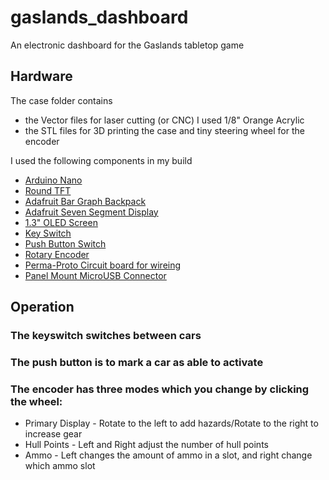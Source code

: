 # gaslands_dashboard
An electronic dashboard for the Gaslands tabletop game

## Hardware
The case folder contains 
- the Vector files for laser cutting (or CNC) I used 1/8" Orange Acrylic
- the STL files for 3D printing the case and tiny steering wheel for the encoder

I used the following components in my build
- [Arduino Nano](https://www.amazon.com/ELEGOO-Arduino-ATmega328P-Without-Compatible/dp/B0713XK923/ref=sr_1_1_sspa?keywords=arduino+nano&qid=1581556362&sr=8-1-spons&psc=1&spLa=ZW5jcnlwdGVkUXVhbGlmaWVyPUE0Tlg4SVYyQkRRTkQmZW5jcnlwdGVkSWQ9QTAwNjk3MzcxNkpJVENRTjk1VElCJmVuY3J5cHRlZEFkSWQ9QTA2NjkyODkxN1hJSjdRU1JQNlpVJndpZGdldE5hbWU9c3BfYXRmJmFjdGlvbj1jbGlja1JlZGlyZWN0JmRvTm90TG9nQ2xpY2s9dHJ1ZQ==)
- [Round TFT](https://www.amazon.com/2-2-inch-Display-Module-Arduino/dp/B07JCV9GF5/ref=sr_1_3?keywords=round+tft&qid=1581556422&sr=8-3)
- [Adafruit Bar Graph Backpack](https://www.adafruit.com/product/1721)
- [Adafruit Seven Segment Display](https://www.adafruit.com/product/1002?gclid=CjwKCAiA4Y7yBRB8EiwADV1haZfbccjibicA2u9EELQtIozuy3DByIjwjPNOEUavqcKbQHWdgT7vwxoCx10QAvD_BwE)
- [1.3" OLED Screen](https://www.amazon.com/gp/product/B07X57CJHX/ref=ppx_yo_dt_b_asin_title_o08_s00?ie=UTF8&psc=1)
- [Key Switch](https://www.aliexpress.com/item/19mm-Brass-chrome-Key-Metal-Waterproof-brass-2-position-Push-Button-Switch-1NO-1NC-Button-press/32899745173.html?spm=2114.13010708.0.0.14274c4dnMJsgc)
- [Push Button Switch](https://www.aliexpress.com/item/19mm-22mm-Reset-Momentary-Metal-Push-Button-Switch-LED-Light-12V-24V-110V-220V-4-Screw/32962370855.html?spm=2114.13010708.0.0.14274c4dnMJsgc)
- [Rotary Encoder](https://www.amazon.com/WGCD-KY-040-Degree-Encoder-Arduino/dp/B07B68H6R8/ref=sr_1_5?keywords=rotary+encoder&qid=1581556807&sr=8-5)
- [Perma-Proto Circuit board for wireing](https://www.adafruit.com/product/1609)
- [Panel Mount MicroUSB Connector](https://www.amazon.com/Adafruit-Panel-Mount-Extension-Cable/dp/B0718XQPGB)


## Operation

### The keyswitch switches between cars
### The push button is to mark a car as able to activate
### The encoder has three modes which you change by clicking the wheel:
- Primary Display - Rotate to the left to add hazards/Rotate to the right to increase gear
- Hull Points - Left and Right adjust the number of hull points
- Ammo - Left changes the amount of ammo in a slot, and right change which ammo slot
